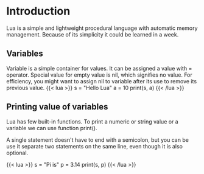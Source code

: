 

# Introduction

Lua is a simple and lightweight procedural language with automatic memory management. Because of its simplicity it could be learned in a week.

## Variables
Variable is a simple container for values. It can be assigned a value with = operator.
Special value for empty value is nil, which signifies no value.
For efficiency, you might want to assign nil to variable after its use to remove its previous value.
{{< lua >}}
s = "Hello Lua"
a = 10
print(s, a)
{{< /lua >}}

## Printing value of variables
Lua has few built-in functions. To print a numeric or string value or a variable we can use function print().

A single statement doesn't have to end with a semicolon, but you can be use it separate two statements on the same line, even though it is also optional.


{{< lua >}}
s = "Pi is"
p = 3.14
print(s, p)
{{< /lua >}}
